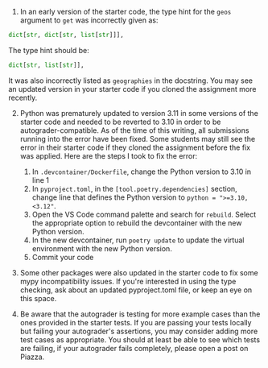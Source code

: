 1. In an early version of the starter code, the type hint for the `geos` argument to `get` was incorrectly given as: 
```python
dict[str, dict[str, list[str]]],
```
The type hint should be:
```python
dict[str, list[str]],
```
It was also incorrectly listed as `geographies` in the docstring. You may see an updated version in your starter code if you cloned the assignment more recently.

2. Python was prematurely updated to version 3.11 in some versions of the starter code and needed to be reverted to 3.10 in order to be autograder-compatible. As of the time of this writing, all submissions running into the error have been fixed. Some students may still see the error in their starter code if they cloned the assignment before the fix was applied. Here are the steps I took to fix the error:

    1. In `.devcontainer/Dockerfile`, change the Python version to 3.10 in line 1
    2. In `pyproject.toml`, in the `[tool.poetry.dependencies]` section, change line that defines the Python version to `python = ">=3.10,<3.12"`.
    3. Open the VS Code command palette and search for `rebuild`. Select the appropriate option to rebuild the devcontainer with the new Python version.
    4. In the new devcontainer, run `poetry update` to update the virtual environment with the new Python version.
    5. Commit your code

3. Some other packages were also updated in the starter code to fix some mypy incompatibility issues. If you're interested in using the type checking, ask about an updated pyproject.toml file, or keep an eye on this space.

4. Be aware that the autograder is testing for more example cases than the ones provided in the starter tests. If you are passing your tests locally but failing your autograder's assertions, you may consider adding more test cases as appropriate. You should at least be able to see which tests are failing, if your autograder fails completely, please open a post on Piazza.
